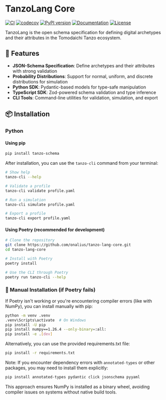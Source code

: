 # TanzoLang Core

[![CI](https://github.com/onalius/tanzo-lang-core/actions/workflows/ci.yml/badge.svg)](https://github.com/onalius/tanzo-lang-core/actions/workflows/ci.yml)
[![codecov](https://codecov.io/gh/onalius/tanzo-lang-core/branch/main/graph/badge.svg)](https://codecov.io/gh/onalius/tanzo-lang-core)
[![PyPI version](https://badge.fury.io/py/tanzo-schema.svg)](https://badge.fury.io/py/tanzo-schema)
[![Documentation](https://img.shields.io/badge/docs-latest-blue.svg)](https://onalius.github.io/tanzo-lang-core/)
[![License](https://img.shields.io/badge/License-Apache%202.0-blue.svg)](https://opensource.org/licenses/Apache-2.0)

TanzoLang is the open schema specification for defining digital archetypes and their attributes in the Tomodaichi Tanzo ecosystem.

## 🌟 Features

- **JSON-Schema Specification**: Define archetypes and their attributes with strong validation
- **Probability Distributions**: Support for normal, uniform, and discrete distributions for simulation
- **Python SDK**: Pydantic-based models for type-safe manipulation
- **TypeScript SDK**: Zod-powered schema validation and type inference
- **CLI Tools**: Command-line utilities for validation, simulation, and export

## 📦 Installation

### Python

#### Using pip

```bash
pip install tanzo-schema
```

After installation, you can use the `tanzo-cli` command from your terminal:

```bash
# Show help
tanzo-cli --help

# Validate a profile
tanzo-cli validate profile.yaml

# Run a simulation
tanzo-cli simulate profile.yaml

# Export a profile
tanzo-cli export profile.yaml
```

#### Using Poetry (recommended for development)

```bash
# Clone the repository
git clone https://github.com/onalius/tanzo-lang-core.git
cd tanzo-lang-core

# Install with Poetry
poetry install

# Use the CLI through Poetry
poetry run tanzo-cli --help
```

### 🐍 Manual Installation (if Poetry fails)

If Poetry isn't working or you're encountering compiler errors (like with NumPy), you can install manually with pip:

```bash
python -m venv .venv
.venv\Scripts\activate  # On Windows
pip install -U pip
pip install numpy==1.26.4 --only-binary=:all:
pip install -e .[dev]
```

Alternatively, you can use the provided requirements.txt file:

```bash
pip install -r requirements.txt
```

Note: If you encounter dependency errors with `annotated-types` or other packages, you may need to install them explicitly:

```bash
pip install annotated-types pydantic click jsonschema pyyaml
```

This approach ensures NumPy is installed as a binary wheel, avoiding compiler issues on systems without native build tools.
